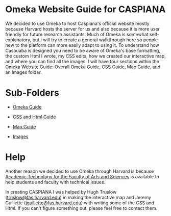 # Omeka Website Guide for CASPIANA
We decided to use Omeka to host Caspiana's official website mostly because Harvard hosts the server for us and also because it is more user friendly for future research assistants. Much of Omeka is somewhat self-explanatory, but I will try to create a general walkthrough here so people new to the platform can more easily adapt to using it. To understand how Casouaba is designed you need to be aware of Omeka's base formatting, the custom Html I wrote, my CSS edits, how we created our interactive map, and where you can find all the images. I will have four sections within the Omeka Website Guide: Overall Omeka Guide, CSS Guide, Map Guide, and an Images folder. 

# Sub-Folders
- [Omeka Guide](https://github.com/CianStryker/Caspiana_Guide/tree/main/Omeka%20Website%20Guide/Omeka%20Guide)

- [CSS and Html Guide](https://github.com/CianStryker/Caspiana_Guide/tree/main/Omeka%20Website%20Guide/CSS%20and%20Html%20Guide)

- [Map Guide](https://github.com/CianStryker/Caspiana_Guide/tree/main/Omeka%20Website%20Guide/Map%20Guide)

- [Images](https://github.com/CianStryker/Caspiana_Guide/tree/main/Omeka%20Website%20Guide/Images)

# Help 
Another reason we decided to use Omeka through Harvard is because [Academic Technology for the Faculty of Arts and Sciences](https://atg.fas.harvard.edu/) is available to help students and faculty with technical issues. 

In creating CASPIANA I was helped by Hugh Truslow (truslow@fas.harvard.edu) in making the interactive map and Jeremy Guillette (jguillette@fas.harvard.edu) with writing some of the CSS and Html. If you can't figure something out, please feel free to contact them. 
